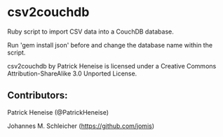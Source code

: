 # csv2couchdb

Ruby script to import CSV data into a CouchDB database.

Run 'gem install json' before and change the database name within the script.

csv2couchdb by Patrick Heneise is licensed under a Creative Commons Attribution-ShareAlike 3.0 Unported License.

## Contributors:
Patrick Heneise (@PatrickHeneise)

Johannes M. Schleicher (https://github.com/jomis)